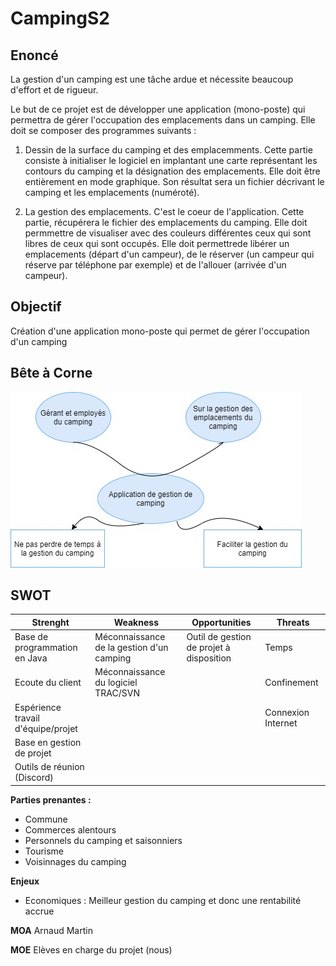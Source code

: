 # CampingS2

## Enoncé
La gestion d'un camping est une tâche ardue et nécessite beaucoup d'effort et de rigueur.

Le but de ce projet est de développer une application (mono-poste) qui permettra de gérer l'occupation des emplacements dans un camping. Elle doit se composer des programmes suivants :

 1) Dessin de la surface du camping et des emplacemments.
 Cette partie consiste à initialiser le logiciel en implantant une carte représentant les contours du camping et la désignation des emplacements. Elle doit être entièrement en mode graphique. Son résultat sera un fichier décrivant le camping et les emplacements (numéroté).
 
 2) La gestion des emplacements.
 C'est le coeur de l'application. Cette partie, récupérera le fichier des emplacements du camping. Elle doit permmettre de visualiser avec des couleurs différentes ceux qui sont libres de ceux qui sont occupés. Elle doit permettrede libérer un emplacements (départ d'un campeur), de le réserver (un campeur qui réserve par téléphone par exemple) et de l'allouer (arrivée d'un campeur).
## Objectif

Création d'une application mono-poste qui permet de gérer l'occupation d'un camping

## Bête à Corne

![alt text](Bet3.jpg "Bête à Corne")

## SWOT

| Strenght | Weakness | Opportunities | Threats |
| -------- | -------- | ------------- | ------- |
| Base de programmation en Java | Méconnaissance de la gestion d'un camping | Outil de gestion de projet à disposition | Temps |
| Ecoute du client | Méconnaissance du logiciel TRAC/SVN |      | Confinement |
| Espérience travail d'équipe/projet |  |   | Connexion Internet |
| Base en gestion de projet |  |  |   |
| Outils de réunion (Discord) |  |  |  |


**Parties prenantes :**
*  Commune
*  Commerces alentours 
*  Personnels du camping et saisonniers
*  Tourisme
*  Voisinnages du camping
                  

**Enjeux**
*  Economiques : Meilleur gestion du camping et donc une rentabilité accrue 
                   
        
**MOA** Arnaud Martin 

**MOE** Elèves en charge du projet (nous) 
